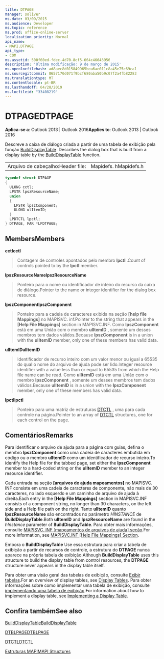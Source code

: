 ```yaml
---
title: DTPAGE
manager: soliver
ms.date: 03/09/2015
ms.audience: Developer
ms.topic: reference
ms.prod: office-online-server
localization_priority: Normal
api_name:
- MAPI.DTPAGE
api_type:
- COM
ms.assetid: 500f60ed-fdec-4d70-8cf5-664c46643956
description: 'Última modificação: 9 de março de 2015'
ms.openlocfilehash: ad8aec8d015849965bea6ac011c8a45e75c69ca1
ms.sourcegitcommit: 8657170d071f9bcf680aba50b9c07f2a4fb82283
ms.translationtype: MT
ms.contentlocale: pt-BR
ms.lasthandoff: 04/28/2019
ms.locfileid: "33408219"
---
```

# <a name="dtpage"></a><span data-ttu-id="7cac9-103">DTPAGE</span><span class="sxs-lookup"><span data-stu-id="7cac9-103">DTPAGE</span></span>

  
  
<span data-ttu-id="7cac9-104">**Aplica-se a**: Outlook 2013 | Outlook 2016</span><span class="sxs-lookup"><span data-stu-id="7cac9-104">**Applies to**: Outlook 2013 | Outlook 2016</span></span> 
  
<span data-ttu-id="7cac9-105">Descreve a caixa de diálogo criada a partir de uma tabela de exibição pela função [BuildDisplayTable](builddisplaytable.md) .</span><span class="sxs-lookup"><span data-stu-id="7cac9-105">Describes the dialog box that is built from a display table by the [BuildDisplayTable](builddisplaytable.md) function.</span></span> 
  
|||
|:-----|:-----|
|<span data-ttu-id="7cac9-106">Arquivo de cabeçalho:</span><span class="sxs-lookup"><span data-stu-id="7cac9-106">Header file:</span></span>  <br/> |<span data-ttu-id="7cac9-107">Mapidefs. h</span><span class="sxs-lookup"><span data-stu-id="7cac9-107">Mapidefs.h</span></span>  <br/> |
   
```cpp
typedef struct DTPAGE
{
  ULONG cctl;
  LPSTR lpszResourceName;
  union
  {
    LPSTR lpszComponent;
    ULONG ulItemID;
  }
  LPDTCTL lpctl;
} DTPAGE, FAR *LPDTPAGE;

```

## <a name="members"></a><span data-ttu-id="7cac9-108">Members</span><span class="sxs-lookup"><span data-stu-id="7cac9-108">Members</span></span>

 <span data-ttu-id="7cac9-109">**cctl**</span><span class="sxs-lookup"><span data-stu-id="7cac9-109">**cctl**</span></span>
  
> <span data-ttu-id="7cac9-110">Contagem de controles apontados pelo membro **lpctl** .</span><span class="sxs-lookup"><span data-stu-id="7cac9-110">Count of controls pointed to by the **lpctl** member.</span></span> 
    
 <span data-ttu-id="7cac9-111">**lpszResourceName**</span><span class="sxs-lookup"><span data-stu-id="7cac9-111">**lpszResourceName**</span></span>
  
> <span data-ttu-id="7cac9-112">Ponteiro para o nome ou identificador de inteiro do recurso da caixa de diálogo.</span><span class="sxs-lookup"><span data-stu-id="7cac9-112">Pointer to the name or integer identifier for the dialog box resource.</span></span> 
    
 <span data-ttu-id="7cac9-113">**lpszComponent**</span><span class="sxs-lookup"><span data-stu-id="7cac9-113">**lpszComponent**</span></span>
  
> <span data-ttu-id="7cac9-114">Ponteiro para a cadeia de caracteres exibida na seção **[help file Mappings]** no MAPISVC. inf.</span><span class="sxs-lookup"><span data-stu-id="7cac9-114">Pointer to the string that appears in the **[Help File Mappings]** section in MAPISVC.INF.</span></span> <span data-ttu-id="7cac9-115">Como **lpszComponent** está em uma União com o membro **ulItemID** , somente um desses membros tem dados válidos.</span><span class="sxs-lookup"><span data-stu-id="7cac9-115">Because **lpszComponent** is in a union with the **ulItemID** member, only one of these members has valid data.</span></span> 
    
 <span data-ttu-id="7cac9-116">**ulItemID**</span><span class="sxs-lookup"><span data-stu-id="7cac9-116">**ulItemID**</span></span>
  
> <span data-ttu-id="7cac9-117">Identificador de recurso inteiro com um valor menor ou igual a 65535 do qual o nome do arquivo de ajuda pode ser lido.</span><span class="sxs-lookup"><span data-stu-id="7cac9-117">Integer resource identifier with a value less than or equal to 65535 from which the Help file name can be read.</span></span> <span data-ttu-id="7cac9-118">Como **ulItemID** está em uma União com o membro **lpszComponent** , somente um desses membros tem dados válidos.</span><span class="sxs-lookup"><span data-stu-id="7cac9-118">Because **ulItemID** is in a union with the **lpszComponent** member, only one of these members has valid data.</span></span> 
    
 <span data-ttu-id="7cac9-119">**lpctl**</span><span class="sxs-lookup"><span data-stu-id="7cac9-119">**lpctl**</span></span>
  
> <span data-ttu-id="7cac9-120">Ponteiro para uma matriz de estruturas [DTCTL](dtctl.md) , uma para cada controle na página.</span><span class="sxs-lookup"><span data-stu-id="7cac9-120">Pointer to an array of [DTCTL](dtctl.md) structures, one for each control on the page.</span></span> 
    
## <a name="remarks"></a><span data-ttu-id="7cac9-121">Comentários</span><span class="sxs-lookup"><span data-stu-id="7cac9-121">Remarks</span></span>

<span data-ttu-id="7cac9-122">Para identificar o arquivo de ajuda para a página com guias, defina o membro **lpszComponent** como uma cadeia de caracteres embutida em código ou o membro **ulItemID** como um identificador de recurso inteiro.</span><span class="sxs-lookup"><span data-stu-id="7cac9-122">To identify the Help file for the tabbed page, set either the **lpszComponent** member to a hard-coded string or the **ulItemID** member to an integer resource identifier.</span></span> 
  
<span data-ttu-id="7cac9-123">Cada entrada na seção **[arquivos de ajuda mapeamentos]** no MAPISVC. INF consiste em uma cadeia de caracteres de componente, não mais de 30 caracteres, no lado esquerdo e um caminho de arquivo de ajuda à direita.</span><span class="sxs-lookup"><span data-stu-id="7cac9-123">Each entry in the **[Help File Mappings]** section in MAPISVC.INF consists of a component string, no longer than 30 characters, on the left side and a Help file path on the right.</span></span> <span data-ttu-id="7cac9-124">Tanto **ulItemID** quanto **lpszResourceName** são encontrados no parâmetro _HINSTANCE_ de **BuildDisplayTable**.</span><span class="sxs-lookup"><span data-stu-id="7cac9-124">Both **ulItemID** and **lpszResourceName** are found in the  _hInstance_ parameter of **BuildDisplayTable**.</span></span> <span data-ttu-id="7cac9-125">Para obter mais informações, consulte [MAPISVC. INF [mapeamentos de arquivos de ajuda] seção](mapisvc-inf-help-file-mappings-section.md).</span><span class="sxs-lookup"><span data-stu-id="7cac9-125">For more information, see [MAPISVC.INF [Help File Mappings] Section](mapisvc-inf-help-file-mappings-section.md).</span></span>
  
<span data-ttu-id="7cac9-126">Embora o **BuildDisplayTable** Use essa estrutura para criar a tabela de exibição a partir de recursos de controle, a estrutura do **DTPAGE** nunca aparece na própria tabela de exibição.</span><span class="sxs-lookup"><span data-stu-id="7cac9-126">Although **BuildDisplayTable** uses this structure to build the display table from control resources, the **DTPAGE** structure never appears in the display table itself.</span></span> 
  
<span data-ttu-id="7cac9-127">Para obter uma visão geral das tabelas de exibição, consulte [Exibir tabelas](display-tables.md).</span><span class="sxs-lookup"><span data-stu-id="7cac9-127">For an overview of display tables, see [Display Tables](display-tables.md).</span></span> <span data-ttu-id="7cac9-128">Para obter informações sobre como implementar uma tabela de exibição, consulte [implementando uma tabela de exibição](display-table-implementation.md).</span><span class="sxs-lookup"><span data-stu-id="7cac9-128">For information about how to implement a display table, see [Implementing a Display Table](display-table-implementation.md).</span></span>
  
## <a name="see-also"></a><span data-ttu-id="7cac9-129">Confira também</span><span class="sxs-lookup"><span data-stu-id="7cac9-129">See also</span></span>



[<span data-ttu-id="7cac9-130">BuildDisplayTable</span><span class="sxs-lookup"><span data-stu-id="7cac9-130">BuildDisplayTable</span></span>](builddisplaytable.md)
  
[<span data-ttu-id="7cac9-131">DTBLPAGE</span><span class="sxs-lookup"><span data-stu-id="7cac9-131">DTBLPAGE</span></span>](dtblpage.md)
  
[<span data-ttu-id="7cac9-132">DTCTL</span><span class="sxs-lookup"><span data-stu-id="7cac9-132">DTCTL</span></span>](dtctl.md)


[<span data-ttu-id="7cac9-133">Estruturas MAPI</span><span class="sxs-lookup"><span data-stu-id="7cac9-133">MAPI Structures</span></span>](mapi-structures.md)

